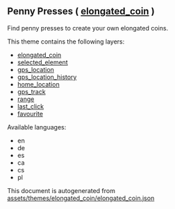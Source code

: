 [//]: # (WARNING: this file is automatically generated. Please find the sources at the bottom and edit those sources)

 Penny Presses ( [elongated_coin](https://mapcomplete.org/elongated_coin) ) 
----------------------------------------------------------------------------



Find penny presses to create your own elongated coins.

This theme contains the following layers:



  - [elongated_coin](../Layers/elongated_coin.md)
  - [selected_element](../Layers/selected_element.md)
  - [gps_location](../Layers/gps_location.md)
  - [gps_location_history](../Layers/gps_location_history.md)
  - [home_location](../Layers/home_location.md)
  - [gps_track](../Layers/gps_track.md)
  - [range](../Layers/range.md)
  - [last_click](../Layers/last_click.md)
  - [favourite](../Layers/favourite.md)


Available languages:



  - en
  - de
  - es
  - ca
  - cs
  - pl
 

This document is autogenerated from [assets/themes/elongated_coin/elongated_coin.json](https://github.com/pietervdvn/MapComplete/blob/develop/assets/themes/elongated_coin/elongated_coin.json)
